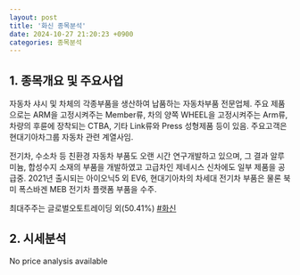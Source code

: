 ```yaml
---
layout: post
title: '화신 종목분석'
date: 2024-10-27 21:20:23 +0900
categories: 종목분석
---
```


## 1. 종목개요 및 주요사업

자동차 샤시 및 차체의 각종부품을 생산하여 납품하는 자동차부품 전문업체. 주요 제품으로는 ARM을 고정시켜주는 Member류, 차의 양쪽 WHEEL을 고정시켜주는 Arm류, 차량의 후륜에 장착되는 CTBA, 기타 Link류와 Press 성형제품 등이 있음. 주요고객은 현대기아차그룹 자동차 관련 계열사임. 

전기차, 수소차 등 친환경 자동차 부품도 오랜 시간 연구개발하고 있으며, 그 결과 알루미늄, 합성수지 소재의 부품을 개발하였고 고급차인 제네시스 신차에도 일부 제품을 공급중. 2021년 출시되는 아이오닉5 외 EV6, 현대기아차의 차세대 전기차 부품은 물론 북미 폭스바겐 MEB 전기차 플랫폼 부품을 수주.

최대주주는 글로벌오토트레이딩 외(50.41%)
[#화신](#)

## 2. 시세분석

No price analysis available
